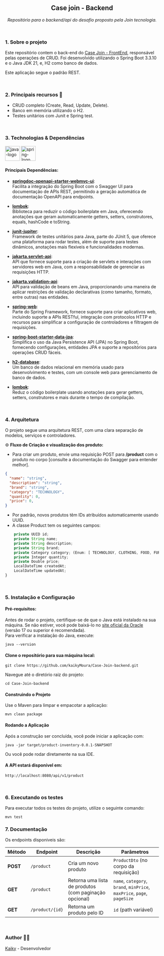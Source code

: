 <h2 align="center">Case join - Backend</h2>
<p align="center"><i>Repositório  para o backend/api do desafio proposto pela Join tecnologia.</i></p>

<br/>

### 1. Sobre o projeto
Este repositório contem o back-end do [Case Join - FrontEnd](https://github.com/kaikyMoura/Case-join-frontend), responsável pelas operações de CRUD. Foi desenvolvido utilizando o Spring Boot 3.3.10 e o Java JDK 21, e, H2 como banco de dados.

Este aplicação segue o padrão REST.

<br/>

### 2. Principais recursos 🔑
- CRUD completo (Create, Read, Update, Delete).
- Banco em memória utilizando o H2.
- Testes unitários com Junit e Spring test.

<br/>

### 3. Technologias & Dependências
<div display="inline-block"> <img alt="java-logo" width="48" src="https://cdn.jsdelivr.net/gh/devicons/devicon/icons/java/java-original.svg" /> <img alt="spring-logo" width="48" src="https://cdn.jsdelivr.net/gh/devicons/devicon/icons/spring/spring-original-wordmark.svg" /> </div>

#### Principais Dependências:

- **[springdoc-openapi-starter-webmvc-ui](https://springdoc.org/)**:  
  Facilita a integração do Spring Boot com o Swagger UI para documentação de APIs REST, permitindo a geração automática de documentação OpenAPI para endpoints.

- **[lombok](https://projectlombok.org/)**:  
  Biblioteca para reduzir o código boilerplate em Java, oferecendo anotações que geram automaticamente getters, setters, construtores, equals, hashCode e toString.

- **[junit-jupiter](https://junit.org/junit5/)**:  
  Framework de testes unitários para Java, parte do JUnit 5, que oferece uma plataforma para rodar testes, além de suporte para testes dinâmicos, anotações mais flexíveis e funcionalidades modernas.

- **[jakarta.servlet-api](https://jakarta.ee/specifications/servlet/)**:  
  API que fornece suporte para a criação de servlets e interações com servidores web em Java, com a responsabilidade de gerenciar as requisições HTTP.

- **[jakarta.validation-api](https://jakarta.ee/specifications/bean-validation/)**:  
  API para validação de beans em Java, proporcionando uma maneira de aplicar restrições de validação declarativas (como tamanho, formato, entre outras) nas entidades.

- **[spring-web](https://spring.io/projects/spring-framework)**:  
  Parte do Spring Framework, fornece suporte para criar aplicativos web, incluindo suporte a APIs RESTful, integração com protocolos HTTP e recursos para simplificar a configuração de controladores e filtragem de requisições.

- **[spring-boot-starter-data-jpa](https://spring.io/projects/spring-data-jpa/)**:  
  Simplifica o uso da Java Persistence API (JPA) no Spring Boot, fornecendo configurações, entidades JPA e suporte a repositórios para operações CRUD fáceis.

- **[h2-database](https://www.h2database.com/html/main.html)**:  
  Um banco de dados relacional em memória usado para desenvolvimento e testes, com um console web para gerenciamento de banco de dados.

- **[lombok](https://projectlombok.org)**:  
  Reduz o código boilerplate usando anotações para gerar getters, setters, construtores e mais durante o tempo de compilação.
<br/>

### 4. Arquitetura

O projeto segue uma arquitetura REST, com uma clara separação de modelos, serviços e controladores.

⚙️ **Fluxo de Criação e visualização dos produto:**
- Para criar um produto, envie uma requisição POST para **/product** com o produto no corpo [consulte a documentação do Swagger para entender melhor].
```json
{
  "name": "string",
  "description": "string",
  "brand": "string",
  "category": "TECHNOLOGY",
  "quantity": 0,
  "price": 0,
}
```
  
- Por padrão, novos produtos têm IDs atribuídos automaticamente usando UUID.
- A classe Product tem os seguintes campos:
  
```js
    private UUID id;
    private String name;
    private String description;
    private String brand;
    private Category category; (Enum: [ TECHNOLOGY, CLOTHING, FOOD, FURNITURE, TOYS, BOOKS, GAMES, ELECTRONICS, JEWELERY ])
    private Integer quantity;
    private Double price;
    LocalDateTime createdAt;
    LocalDateTime updatedAt;
}
```

<br/>

### 5. Instalação e Configuração

#### Pré-requisitos:
Antes de rodar o projeto, certifique-se de que o Java está instalado na sua máquina. Se não estiver, você pode baixá-lo no [site oficial da Oracle](https://www.oracle.com/java/technologies/downloads) (versão 17 ou superior é recomendada).
<br/>Para verificar a instalação do Java, execute:

```console
java --version
```

#### Clone o repositório para sua máquina local:

```console
git clone https://github.com/kaikyMoura/Case-Join-backend.git
```

Navegue até o diretório raiz do projeto:

```console
cd Case-Join-backend
```

#### Construindo o Projeto
Use o Maven para limpar e empacotar a aplicação:

```console
mvn clean package
```

#### Rodando a Aplicação
Após a construção ser concluída, você pode iniciar a aplicação com:

```console
java -jar target/product-inventory-0.0.1-SNAPSHOT
```

Ou você pode rodar diretamente na sua IDE.

#### A API estará disponível em:

```console
http://localhost:8080/api/v1/product
```

<br/>

### 6. Executando os testes

Para executar todos os testes do projeto, utilize o seguinte comando:

```console
mvn test
```


### 7. Documentação 
Os endpoints disponiveis são:

| Método   | Endpoint        | Descrição                                              | Parâmetros                           |
| --- | --- | --- | --- |
| **POST** | `/product`      | Cria um novo produto                                   | `ProductDto` (no corpo da requisição)|
| **GET**  | `/product`      | Retorna uma lista de produtos (com paginação opcional) | `name`, `category`, `brand`, `minPrice`, `maxPrice`, `page`, `pageSize` |
| **GET**  | `/product/{id}` | Retorna um produto pelo ID                              | `id` (path variável)                 |

<br/>


### Author 👨‍💻 
[Kaiky](https://github.com/kaikyMoura) - Desenvolvedor
